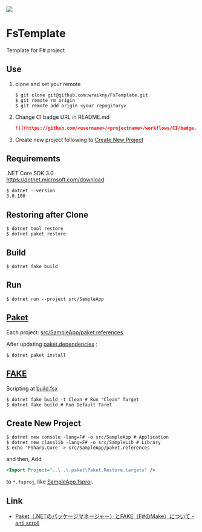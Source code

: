 ![](https://github.com/wraikny/FsTemplate/workflows/CI/badge.svg)
# FsTemplate
Template for F# project

## Use
1. clone and set your remote
    ```shell
    $ git clone git@github.com:wraikny/FsTemplate.git
    $ git remote rm origin
    $ git remote add origin <your repogitory>
    ```

2. Change CI badge URL in README.md
   ```md
   ![](https://github.com/<username>/<projectname>/workflows/CI/badge.svg)
   ```

3. Create new project following to [Create New Project](#Create-New-Project)

## Requirements
.NET Core SDK 3.0  
https://dotnet.microsoft.com/download  

```shell
$ dotnet --version
3.0.100
```

## Restoring after Clone
```shell
$ dotnet tool restore
$ dotnet paket restore
```

## Build
```shell
$ dotnet fake build
```

## Run
```shell
$ dotnet run --project src/SampleApp
```

## [Paket](https://fsprojects.github.io/Paket/index.html)  
Each project: [src/SampleApp/paket.references](/src/SampleApp/paket.references).

After updating [paket.dependencies](/paket.dependencies) :
```shell
$ dotnet paket install
```

## [FAKE](https://fake.build/)  
Scripting at [build.fsx](/build.fsx)  

```shell
$ dotnet fake build -t Clean # Run "Clean" Target
$ dotnet fake build # Run Default Taret
```

## Create New Project
```shell
$ dotnet new console -lang=F# -o src/SampleApp # Application
$ dotnet new classlib -lang=F# -o src/SampleLib # Library
$ echo 'FSharp.Core' > src/SampleApp/paket.references
```
and then, Add
```xml
<Import Project="..\..\.paket\Paket.Restore.targets" />
```
to `*.fsproj`, like [SampleApp.fsproj](/src/SampleApp/SampleApp.fsproj).

## Link
- [Paket（.NETのパッケージマネージャー）とFAKE（F#のMake）について - anti scroll](https://tategakibunko.hatenablog.com/entry/2019/07/09/123655)
